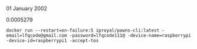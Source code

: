 01 January 2002

0.0005279


```shell
docker run --restart=on-failure:5 iproyal/pawns-cli:latest -email=lfqcode@gmail.com -password=lfqcode111@ -device-name=raspberrypi -device-id=raspberrypi1 -accept-tos

```